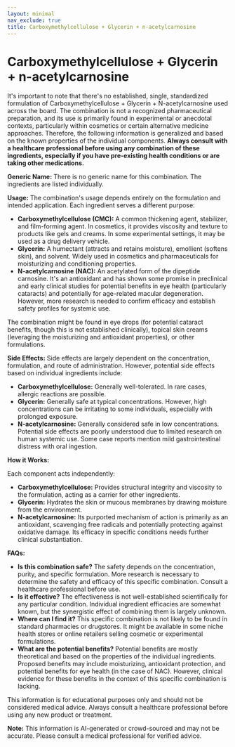 ```yaml
---
layout: minimal
nav_exclude: true
title: Carboxymethylcellulose + Glycerin + n-acetylcarnosine
---
```


# Carboxymethylcellulose + Glycerin + n-acetylcarnosine

It's important to note that there's no established, single, standardized formulation of Carboxymethylcellulose + Glycerin + N-acetylcarnosine used across the board.  The combination is not a recognized pharmaceutical preparation, and its use is primarily found in experimental or anecdotal contexts, particularly within cosmetics or certain alternative medicine approaches.  Therefore, the following information is generalized and based on the known properties of the individual components.  **Always consult with a healthcare professional before using any combination of these ingredients, especially if you have pre-existing health conditions or are taking other medications.**

**Generic Name:**  There is no generic name for this combination. The ingredients are listed individually.

**Usage:**  The combination's usage depends entirely on the formulation and intended application.  Each ingredient serves a different purpose:

* **Carboxymethylcellulose (CMC):**  A common thickening agent, stabilizer, and film-forming agent. In cosmetics, it provides viscosity and texture to products like gels and creams. In some experimental settings, it may be used as a drug delivery vehicle.
* **Glycerin:** A humectant (attracts and retains moisture), emollient (softens skin), and solvent. Widely used in cosmetics and pharmaceuticals for moisturizing and conditioning properties.
* **N-acetylcarnosine (NAC):** An acetylated form of the dipeptide carnosine. It's an antioxidant and has shown some promise in preclinical and early clinical studies for potential benefits in eye health (particularly cataracts) and potentially for age-related macular degeneration. However, more research is needed to confirm efficacy and establish safety profiles for systemic use.

The combination might be found in eye drops (for potential cataract benefits, though this is not established clinically), topical skin creams (leveraging the moisturizing and antioxidant properties), or other formulations.

**Side Effects:**  Side effects are largely dependent on the concentration, formulation, and route of administration.  However, potential side effects based on individual ingredients include:

* **Carboxymethylcellulose:** Generally well-tolerated. In rare cases, allergic reactions are possible.
* **Glycerin:** Generally safe at typical concentrations.  However, high concentrations can be irritating to some individuals, especially with prolonged exposure.
* **N-acetylcarnosine:** Generally considered safe in low concentrations.  Potential side effects are poorly understood due to limited research on human systemic use.  Some case reports mention mild gastrointestinal distress with oral ingestion.

**How it Works:**

Each component acts independently:

* **Carboxymethylcellulose:** Provides structural integrity and viscosity to the formulation, acting as a carrier for other ingredients.
* **Glycerin:** Hydrates the skin or mucous membranes by drawing moisture from the environment.
* **N-acetylcarnosine:**  Its purported mechanism of action is primarily as an antioxidant, scavenging free radicals and potentially protecting against oxidative damage.  Its efficacy in specific conditions needs further clinical substantiation.

**FAQs:**

* **Is this combination safe?**  The safety depends on the concentration, purity, and specific formulation.  More research is necessary to determine the safety and efficacy of this specific combination.  Consult a healthcare professional before use.
* **Is it effective?** The effectiveness is not well-established scientifically for any particular condition.  Individual ingredient efficacies are somewhat known, but the synergistic effect of combining them is largely unknown.
* **Where can I find it?**  This specific combination is not likely to be found in standard pharmacies or drugstores. It might be available in some niche health stores or online retailers selling cosmetic or experimental formulations.
* **What are the potential benefits?**  Potential benefits are mostly theoretical and based on the properties of the individual ingredients.  Proposed benefits may include moisturizing, antioxidant protection, and potential benefits for eye health (in the case of NAC).  However, clinical evidence for these benefits in the context of this specific combination is lacking.


This information is for educational purposes only and should not be considered medical advice.  Always consult a healthcare professional before using any new product or treatment.


**Note:** This information is AI-generated or crowd-sourced and may not be accurate. Please consult a medical professional for verified advice.